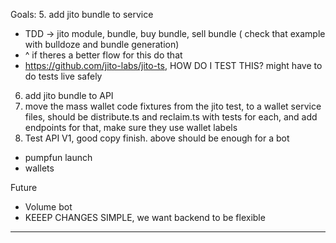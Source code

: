 

Goals:
5. add jito bundle to service
   - TDD -> jito module, bundle, buy bundle, sell bundle ( check that example with bulldoze and bundle generation)
 - ^ if theres a better flow for this do that
 - https://github.com/jito-labs/jito-ts, HOW DO I TEST THIS? might have to do tests live safely
6. add jito bundle to API
7. move the mass wallet code fixtures from the jito test, to a wallet service files, should be distribute.ts and reclaim.ts with tests for each, and add endpoints for that, make sure they use wallet labels
8. Test API V1, good copy finish. above should be enough for a bot
  -  pumpfun launch
  -  wallets

Future
- Volume bot
- KEEEP CHANGES SIMPLE, we want backend to be flexible
****